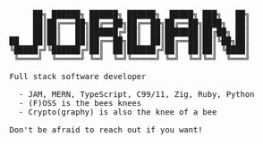 <pre>
     ██╗ ██████╗ ██████╗ ██████╗  █████╗ ███╗   ██╗
     ██║██╔═══██╗██╔══██╗██╔══██╗██╔══██╗████╗  ██║
     ██║██║   ██║██████╔╝██║  ██║███████║██╔██╗ ██║
██   ██║██║   ██║██╔══██╗██║  ██║██╔══██║██║╚██╗██║
╚█████╔╝╚██████╔╝██║  ██║██████╔╝██║  ██║██║ ╚████║
 ╚════╝  ╚═════╝ ╚═╝  ╚═╝╚═════╝ ╚═╝  ╚═╝╚═╝  ╚═══╝

Full stack software developer

  - JAM, MERN, TypeScript, C99/11, Zig, Ruby, Python
  - (F)OSS is the bees knees
  - Crypto(graphy) is also the knee of a bee

Don't be afraid to reach out if you want!
</pre>
